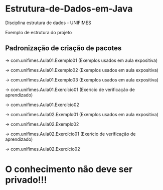 # Estrutura-de-Dados-em-Java
 Disciplina estrutura de dados - UNIFIMES
 
 Exemplo de estrutura do projeto

## Padronização de criação de pacotes

-> com.unifimes.Aula01.Exemplo01 (Exemplos usados em aula expositiva) 

-> com.unifimes.Aula01.Exemplo02 (Exemplos usados em aula expositiva) 

-> com.unifimes.Aula01.Exemplo03 (Exemplos usados em aula expositiva) 

-> com.unifimes.Aula01.Exercício01 (Exerício de verificação de aprendizado)

-> com.unifimes.Aula01.Exercício02

-> com.unifimes.Aula02.Exemplo01 (Exemplos usados em aula expositiva) 

-> com.unifimes.Aula02.Exemplo02 

-> com.unifimes.Aula02.Exercício01 (Exerício de verificação de aprendizado)

-> com.unifimes.Aula02.Exercício02

# O conhecimento não deve ser privado!!!
